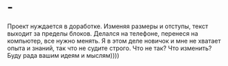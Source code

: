 # -
Проект нуждается в доработке. Изменяя размеры и отступы, текст выходит за пределы блоков. Делался на телефоне, перенеся на компьютер, все нужно менять. Я в этом деле новичок и мне не хватает опыта и знаний, так что не судите строго. Что не так? Что изменить? Буду рада вашим идеям и мыслям)))) 
